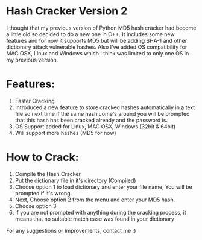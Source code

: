 Hash Cracker Version 2
===================

I thought that my previous version of Python MD5 hash cracker had become a little old so decided to do a new one in C++. It includes some new features and for now it supports MD5 but will be adding SHA-1 and other dictionary attack vulnerable hashes. Also I've added OS compatibility for MAC OSX, Linux and Windows which I think was limited to only one OS in my previous version.

Features:
=======

1) Faster Cracking<br />
2) Introduced a new feature to store cracked hashes automatically in a text file so next time if the same hash come's around you will be prompted that this hash has been cracked already and the password is.<br />
3) OS Support added for Linux, MAC OSX, Windows (32bit & 64bit)<br />
4) Will support more hashes (MD5 for now)<br />

How to Crack:
===========
1) Compile the Hash Cracker<br />
2) Put the dictionary file in it's directory (Compiled)<br />
3) Choose option 1 to load dictionary and enter your file name, You will be prompted if it's wrong.<br />
4) Next, Choose option 2 from the menu and enter your MD5 hash.<br />
5) Choose option 3<br />
6) If you are not prompted with anything during the cracking process, it means that no suitable match case was found in your dictionary<br />

For any suggestions or improvements, contact me :)
